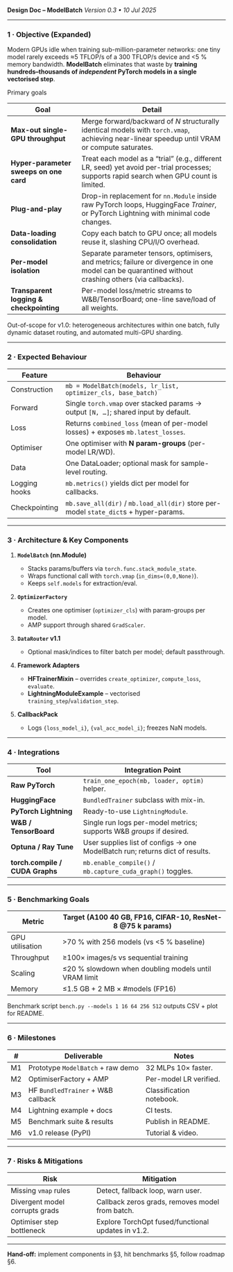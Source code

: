 **Design Doc – ModelBatch**
*Version 0.3 • 10 Jul 2025*

---

### 1 · Objective (Expanded)

Modern GPUs idle when training sub-million-parameter networks: one tiny model rarely exceeds ≈5 TFLOP/s of a 300 TFLOP/s device and <5 % memory bandwidth. **ModelBatch** eliminates that waste by **training hundreds–thousands of *independent* PyTorch models in a single vectorised step**.

Primary goals

| Goal                                    | Detail                                                                                                                                              |
| --------------------------------------- | --------------------------------------------------------------------------------------------------------------------------------------------------- |
| **Max-out single-GPU throughput**       | Merge forward/backward of *N* structurally identical models with `torch.vmap`, achieving near-linear speedup until VRAM or compute saturates.       |
| **Hyper-parameter sweeps on one card**  | Treat each model as a “trial” (e.g., different LR, seed) yet avoid per-trial processes; supports rapid search when GPU count is limited.            |
| **Plug-and-play**                       | Drop-in replacement for `nn.Module` inside raw PyTorch loops, HuggingFace *Trainer*, or PyTorch Lightning with minimal code changes.                |
| **Data-loading consolidation**          | Copy each batch to GPU once; all models reuse it, slashing CPU/I/O overhead.                                                                        |
| **Per-model isolation**                 | Separate parameter tensors, optimisers, and metrics; failure or divergence in one model can be quarantined without crashing others (via callbacks). |
| **Transparent logging & checkpointing** | Per-model loss/metric streams to W\&B/TensorBoard; one-line save/load of all weights.                                                               |

Out-of-scope for v1.0: heterogeneous architectures within one batch, fully dynamic dataset routing, and automated multi-GPU sharding.

---

### 2 · Expected Behaviour

| Feature       | Behaviour                                                                             |
| ------------- | ------------------------------------------------------------------------------------- |
| Construction  | `mb = ModelBatch(models, lr_list, optimizer_cls, base_batch)`                         |
| Forward       | Single `torch.vmap` over stacked params → output `[N, …]`; shared input by default.   |
| Loss          | Returns `combined_loss` (mean of per-model losses) + exposes `mb.latest_losses`.      |
| Optimiser     | One optimiser with **N param-groups** (per-model LR/WD).                              |
| Data          | One DataLoader; optional mask for sample-level routing.                               |
| Logging hooks | `mb.metrics()` yields dict per model for callbacks.                                   |
| Checkpointing | `mb.save_all(dir)` / `mb.load_all(dir)` store per-model `state_dict`s + hyper-params. |

---

### 3 · Architecture & Key Components

1. **`ModelBatch` (nn.Module)**

   * Stacks params/buffers via `torch.func.stack_module_state`.
   * Wraps functional call with `torch.vmap` (`in_dims=(0,0,None)`).
   * Keeps `self.models` for extraction/eval.
2. **`OptimizerFactory`**

   * Creates one optimiser (`optimizer_cls`) with param-groups per model.
   * AMP support through shared `GradScaler`.
3. **`DataRouter` v1.1**

   * Optional mask/indices to filter batch per model; default passthrough.
4. **Framework Adapters**

   * **HFTrainerMixin** – overrides `create_optimizer`, `compute_loss`, `evaluate`.
   * **LightningModuleExample** – vectorised `training_step`/`validation_step`.
5. **CallbackPack**

   * Logs `{loss_model_i}`, `{val_acc_model_i}`; freezes NaN models.

---

### 4 · Integrations

| Tool                            | Integration Point                                                            |
| ------------------------------- | ---------------------------------------------------------------------------- |
| **Raw PyTorch**                 | `train_one_epoch(mb, loader, optim)` helper.                                 |
| **HuggingFace**                 | `BundledTrainer` subclass with mix-in.                                       |
| **PyTorch Lightning**           | Ready-to-use `LightningModule`.                                              |
| **W\&B / TensorBoard**          | Single run logs per-model metrics; supports W\&B *groups* if desired.        |
| **Optuna / Ray Tune**           | User supplies list of configs → one ModelBatch run; returns dict of results. |
| **torch.compile / CUDA Graphs** | `mb.enable_compile()` / `mb.capture_cuda_graph()` toggles.                   |

---

### 5 · Benchmarking Goals

| Metric          | Target (A100 40 GB, FP16, CIFAR-10, ResNet-8 @75 k params) |
| --------------- | ---------------------------------------------------------- |
| GPU utilisation | >70 % with 256 models (vs <5 % baseline)                   |
| Throughput      | ≥100× images/s vs sequential training                      |
| Scaling         | ≤20 % slowdown when doubling models until VRAM limit       |
| Memory          | ≤1.5 GB + 2 MB × #models (FP16)                            |

Benchmark script `bench.py --models 1 16 64 256 512` outputs CSV + plot for README.

---

### 6 · Milestones

| #  | Deliverable                         | Notes                    |
| -- | ----------------------------------- | ------------------------ |
| M1 | Prototype `ModelBatch` + raw demo   | 32 MLPs 10× faster.      |
| M2 | OptimiserFactory + AMP              | Per-model LR verified.   |
| M3 | HF `BundledTrainer` + W\&B callback | Classification notebook. |
| M4 | Lightning example + docs            | CI tests.                |
| M5 | Benchmark suite & results           | Publish in README.       |
| M6 | v1.0 release (PyPI)                 | Tutorial & video.        |

---

### 7 · Risks & Mitigations

| Risk                           | Mitigation                                         |
| ------------------------------ | -------------------------------------------------- |
| Missing `vmap` rules           | Detect, fallback loop, warn user.                  |
| Divergent model corrupts grads | Callback zeros grads, removes model from batch.    |
| Optimiser step bottleneck      | Explore TorchOpt fused/functional updates in v1.2. |

---

**Hand-off:** implement components in §3, hit benchmarks §5, follow roadmap §6.

